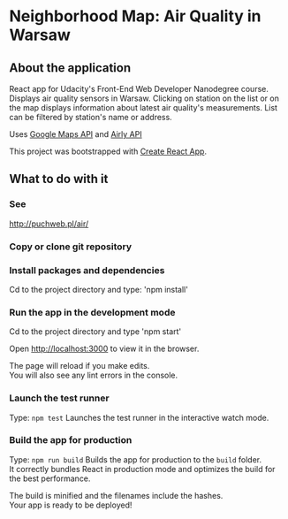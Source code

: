 # Neighborhood Map: Air Quality in Warsaw

## About the application

React app for Udacity's Front-End Web Developer Nanodegree course.
Displays air quality sensors in Warsaw. Clicking on station on the list or on the map displays information about latest air quality's measurements. List can be filtered by station's name or address.

Uses [Google Maps API](https://cloud.google.com/maps-platform/) and [Airly API](http://www.map.airly.eu)

This project was bootstrapped with [Create React App](https://github.com/facebookincubator/create-react-app).


## What to do with it

### See
http://puchweb.pl/air/

### Copy or clone git repository

### Install packages and dependencies
Cd to the project directory and type: 'npm install'

### Run the app in the development mode

Cd to the project directory and type 'npm start'

Open [http://localhost:3000](http://localhost:3000) to view it in the browser.

The page will reload if you make edits.<br>
You will also see any lint errors in the console.

### Launch the test runner
Type: `npm test`
Launches the test runner in the interactive watch mode.<br>


### Build the app for production
Type: `npm run build`
Builds the app for production to the `build` folder.<br>
It correctly bundles React in production mode and optimizes the build for the best performance.

The build is minified and the filenames include the hashes.<br>
Your app is ready to be deployed!
